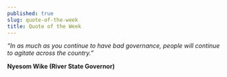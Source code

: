 ```yaml
---
published: true
slug: quote-of-the-week
title: Quote of the Week
---
```

_“In as much as you continue to have bad governance, people will continue to agitate across the country.”_

   **Nyesom Wike (River State Governor)**
